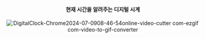 <div align="center"> 

 #### 현재 시간을 알려주는 디지털 시계

![DigitalClock-Chrome2024-07-0908-46-54online-video-cutter com-ezgif com-video-to-gif-converter](https://github.com/Brelisa/JavaScript-Projects/assets/171533208/cd357dd4-2943-43eb-aed0-6a4eba3333d7)

</div>
